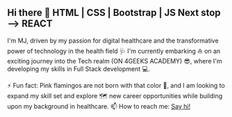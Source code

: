 
## Hi there 👋 HTML | CSS | Bootstrap | JS Next stop --> REACT
I'm MJ, driven by my passion for digital healthcare and the transformative power of technology in the health field 🩺 I'm currently embarking ⛵ on an exciting journey into the Tech realm (ON 4GEEKS ACADEMY) 😎, where I'm developing my skills in Full Stack development 💻.

⚡ Fun fact: Pink flamingos are not born with that color 🦩, and I am looking to expand my skill set and explore 🗺️ new career opportunities while building upon my background in healthcare.
📫 How to reach me: <a href="https://www.linkedin.com/in/mjfbalice"> Say hi! </a>
<!--
**Mjuliafb/mjuliafb** is a ✨ _special_ ✨ repository because its `README.md` (this file) appears on your GitHub profile.

Here are some ideas to get you started:

- 🔭 I’m currently working on ...
- 🌱 I’m currently learning ...
- 👯 I’m looking to collaborate on ...
- 🤔 I’m looking for help with ...
- 💬 Ask me about ...
- 📫 How to reach me: ...
- 😄 Pronouns: ...
- ⚡ Fun fact: ...
-->
